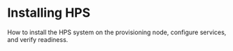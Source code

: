 # Installing HPS

How to install the HPS system on the provisioning node, configure services, and verify readiness.
